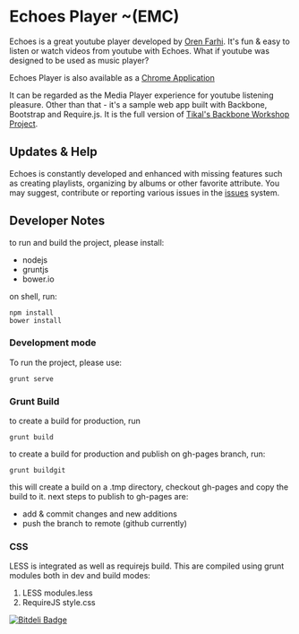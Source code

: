 # Echoes Player ~(EMC)
Echoes is a great youtube player developed by [Oren Farhi](http://orizens.com).
It's fun & easy to listen or watch videos from youtube with Echoes.
What if youtube was designed to be used as music player?

Echoes Player is also available as a [Chrome Application](https://chrome.google.com/webstore/detail/echoes-player/aaenpaopfebcmdaegggjbkhaedlbbkde)

It can be regarded as the Media Player experience for youtube listening pleasure.
Other than that - it's a sample web app built with Backbone, Bootstrap and Require.js.
It is the full version of [Tikal's Backbone Workshop Project](http://tikalk.com).

## Updates & Help
Echoes is constantly developed and enhanced with missing features such as creating playlists, organizing by albums or other favorite attribute.
You may suggest, contribute or reporting various issues in the [issues](https://github.com/orizens/echoes/issues) system.

## Developer Notes

to run and build the project, please install:
* nodejs
* gruntjs
* bower.io

on shell, run:
```shell
npm install
bower install
```
### Development mode
To run the project, please use:
```shell
grunt serve
```

### Grunt Build
to create a build for production, run
```shell
grunt build
```
to create a build for production and publish on gh-pages branch, run:
```shell
grunt buildgit
```
this will create a build on a .tmp directory, checkout gh-pages and copy the build to it.
next steps to publish to gh-pages are:
* add & commit changes and new additions
* push the branch to remote (github currently)

### CSS
LESS is integrated as well as requirejs build. 
This are compiled using grunt modules both in dev and build modes:
1. LESS modules.less
2. RequireJS style.css

[![Bitdeli Badge](https://d2weczhvl823v0.cloudfront.net/orizens/echoes/trend.png)](https://bitdeli.com/free "Bitdeli Badge")
